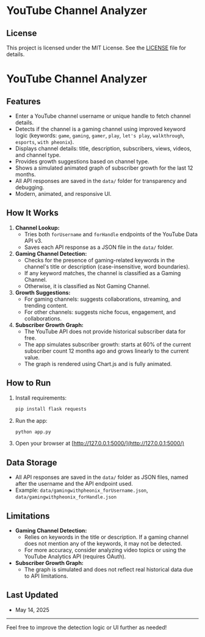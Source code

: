 # YouTube Channel Analyzer

## License
This project is licensed under the MIT License. See the [LICENSE](LICENSE) file for details.

# YouTube Channel Analyzer

## Features
- Enter a YouTube channel username or unique handle to fetch channel details.
- Detects if the channel is a gaming channel using improved keyword logic (keywords: `game`, `gaming`, `gamer`, `play`, `let's play`, `walkthrough`, `esports`, `with pheonix`).
- Displays channel details: title, description, subscribers, views, videos, and channel type.
- Provides growth suggestions based on channel type.
- Shows a simulated animated graph of subscriber growth for the last 12 months.
- All API responses are saved in the `data/` folder for transparency and debugging.
- Modern, animated, and responsive UI.

## How It Works
1. **Channel Lookup:**
   - Tries both `forUsername` and `forHandle` endpoints of the YouTube Data API v3.
   - Saves each API response as a JSON file in the `data/` folder.
2. **Gaming Channel Detection:**
   - Checks for the presence of gaming-related keywords in the channel's title or description (case-insensitive, word boundaries).
   - If any keyword matches, the channel is classified as a Gaming Channel.
   - Otherwise, it is classified as Not Gaming Channel.
3. **Growth Suggestions:**
   - For gaming channels: suggests collaborations, streaming, and trending content.
   - For other channels: suggests niche focus, engagement, and collaborations.
4. **Subscriber Growth Graph:**
   - The YouTube API does not provide historical subscriber data for free.
   - The app simulates subscriber growth: starts at 60% of the current subscriber count 12 months ago and grows linearly to the current value.
   - The graph is rendered using Chart.js and is fully animated.

## How to Run
1. Install requirements:
   ```sh
   pip install flask requests
   ```
2. Run the app:
   ```sh
   python app.py
   ```
3. Open your browser at [http://127.0.0.1:5000/](http://127.0.0.1:5000/)

## Data Storage
- All API responses are saved in the `data/` folder as JSON files, named after the username and the API endpoint used.
- Example: `data/gamingwithpheonix_forUsername.json`, `data/gamingwithpheonix_forHandle.json`

## Limitations
- **Gaming Channel Detection:**
  - Relies on keywords in the title or description. If a gaming channel does not mention any of the keywords, it may not be detected.
  - For more accuracy, consider analyzing video topics or using the YouTube Analytics API (requires OAuth).
- **Subscriber Growth Graph:**
  - The graph is simulated and does not reflect real historical data due to API limitations.

## Last Updated
- May 14, 2025

---

Feel free to improve the detection logic or UI further as needed!
